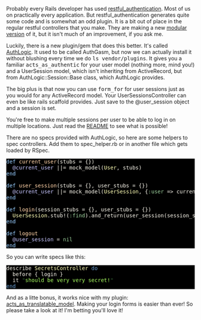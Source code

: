 Probably every Rails developer has used <a href="http://github.com/technoweenie/restful-authentication" target="_blank">restful_authentication</a>. Most of us on practically every application. But restful_authentication generates quite some code and is somewhat an odd plugin. It is a bit out of place in the regular restful controllers that you make. They are making a new <a href="http://github.com/technoweenie/restful-authentication/tree/modular" target="_blank">modular version</a> of it, but it isn't much of an improvement, if you ask me.

Luckily, there is a new plugin/gem that does this better. It's called <a href="http://github.com/binarylogic/authlogic" target="_blank">AuthLogic</a>. It used to be called AuthGasm, but now we can actually install it without blushing every time we do <tt>ls vendor/plugins</tt>. It gives you a familiar <tt>acts_as_authentic</tt> for your user model (nothing more, mind you!) and a UserSession model, which isn't inheriting from ActiveRecord, but from AuthLogic::Session::Base class, which AuthLogic provides.

The big plus is that now you can use <tt>form_for</tt> for user sessions just as you would for any ActiveRecord model. Your UserSessionsController can even be like rails scaffold provides. Just save to the @user_session object and a session is set.

You're free to make multiple sessions per user to be able to log in on multiple locations. Just read the <a href="http://github.com/binarylogic/authlogic/tree/master/README.rdoc" target="_blank">README</a> to see what is possible!

There are no specs provided with AuthLogic, so here are some helpers to spec controllers. Add them to spec_helper.rb or in another file which gets loaded by RSpec.

<pre style="background: #000000; color: #f6f3e8; font-family: Monaco, monospace" class="ir_black"><font color="#96cbfe">def</font>&nbsp;<font color="#ffd2a7">current_user</font>(stubs = {})
&nbsp;&nbsp;<font color="#c6c5fe">@current_user</font>&nbsp;||= mock_model(<font color="#ffffb6">User</font>, stubs)
<font color="#96cbfe">end</font>

<font color="#96cbfe">def</font>&nbsp;<font color="#ffd2a7">user_session</font>(stubs = {}, user_stubs = {})
&nbsp;&nbsp;<font color="#c6c5fe">@current_user</font>&nbsp;||= mock_model(<font color="#ffffb6">UserSession</font>, {<font color="#99cc99">:user</font>&nbsp;=&gt; current_user(user_stubs)}.merge(stubs))
<font color="#96cbfe">end</font>

<font color="#96cbfe">def</font>&nbsp;<font color="#ffd2a7">login</font>(session_stubs = {}, user_stubs = {})
&nbsp;&nbsp;<font color="#ffffb6">UserSession</font>.stub!(<font color="#99cc99">:find</font>).and_return(user_session(session_stubs, user_stubs))
<font color="#96cbfe">end</font>

<font color="#96cbfe">def</font>&nbsp;<font color="#ffd2a7">logout</font>
&nbsp;&nbsp;<font color="#c6c5fe">@user_session</font>&nbsp;= <font color="#99cc99">nil</font>
<font color="#96cbfe">end</font></pre>

So you can write specs like this:

<pre style="background: #000000; color: #f6f3e8; font-family: Monaco, monospace" class="ir_black">describe <font color="#ffffb6">SecretsController</font>&nbsp;<font color="#6699cc">do</font>
&nbsp;&nbsp;before { login }
&nbsp;&nbsp;it <font color="#336633">&quot;</font><font color="#a8ff60">should be very very secret!</font><font color="#336633">&quot;</font>
<font color="#6699cc">end</font></pre>

And as a litte bonus, it works nice with my plugin: <a href="http://iain.nl/2008/09/acts_as_translatable_model-plugin/">acts_as_translatable_model</a>. Making your login forms is easier than ever! So please take a look at it! I'm betting you'll love it!
